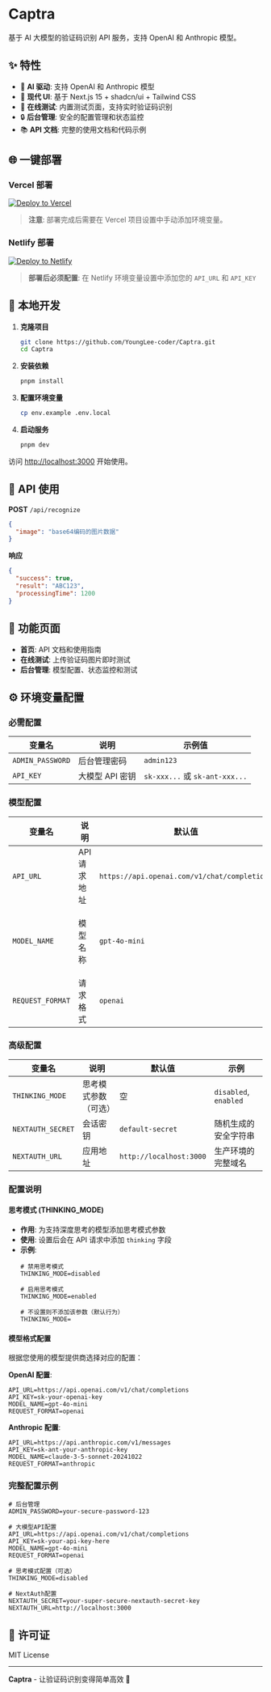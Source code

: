# Captra

基于 AI 大模型的验证码识别 API 服务，支持 OpenAI 和 Anthropic 模型。

## ✨ 特性

- 🤖 **AI 驱动**: 支持 OpenAI 和 Anthropic 模型
- 🎨 **现代 UI**: 基于 Next.js 15 + shadcn/ui + Tailwind CSS
- 🧪 **在线测试**: 内置测试页面，支持实时验证码识别
- 🔒 **后台管理**: 安全的配置管理和状态监控
- 📚 **API 文档**: 完整的使用文档和代码示例

## 🌐 一键部署

### Vercel 部署
[![Deploy to Vercel](https://vercel.com/button)](https://vercel.com/import/project?template=https://github.com/YoungLee-coder/Captra)

> **注意**: 部署完成后需要在 Vercel 项目设置中手动添加环境变量。

### Netlify 部署
[![Deploy to Netlify](https://www.netlify.com/img/deploy/button.svg)](https://app.netlify.com/start/deploy?repository=https://github.com/YoungLee-coder/Captra&env=ADMIN_PASSWORD=admin123,MODEL_NAME=gpt-4o-mini,REQUEST_FORMAT=openai,NEXTAUTH_SECRET=your-nextauth-secret,NEXTAUTH_URL=https://your-site.netlify.app)

> **部署后必须配置**: 在 Netlify 环境变量设置中添加您的 `API_URL` 和 `API_KEY`

## 🚀 本地开发

1. **克隆项目**
   ```bash
   git clone https://github.com/YoungLee-coder/Captra.git
   cd Captra
   ```

2. **安装依赖**
   ```bash
   pnpm install
   ```

3. **配置环境变量**
   ```bash
   cp env.example .env.local
   ```
   
4. **启动服务**
   ```bash
   pnpm dev
   ```

访问 [http://localhost:3000](http://localhost:3000) 开始使用。

## 📖 API 使用

**POST** `/api/recognize`

```json
{
  "image": "base64编码的图片数据"
}
```

**响应**
```json
{
  "success": true,
  "result": "ABC123",
  "processingTime": 1200
}
```

## 🎯 功能页面

- **首页**: API 文档和使用指南
- **在线测试**: 上传验证码图片即时测试
- **后台管理**: 模型配置、状态监控和测试

## ⚙️ 环境变量配置

### 必需配置
| 变量名 | 说明 | 示例值 |
|--------|------|--------|
| `ADMIN_PASSWORD` | 后台管理密码 | `admin123` |
| `API_KEY` | 大模型 API 密钥 | `sk-xxx...` 或 `sk-ant-xxx...` |

### 模型配置
| 变量名 | 说明 | 默认值 | 可选值 |
|--------|------|--------|--------|
| `API_URL` | API 请求地址 | `https://api.openai.com/v1/chat/completions` | OpenAI 或其他兼容的 API 端点 |
| `MODEL_NAME` | 模型名称 | `gpt-4o-mini` | `gpt-4o`, `gpt-4o-mini`, `claude-3-5-sonnet-20241022` 等 |
| `REQUEST_FORMAT` | 请求格式 | `openai` | `openai`, `anthropic` |

### 高级配置
| 变量名 | 说明 | 默认值 | 示例 |
|--------|------|--------|------|
| `THINKING_MODE` | 思考模式参数（可选） | 空 | `disabled`, `enabled` |
| `NEXTAUTH_SECRET` | 会话密钥 | `default-secret` | 随机生成的安全字符串 |
| `NEXTAUTH_URL` | 应用地址 | `http://localhost:3000` | 生产环境的完整域名 |

### 配置说明

#### 思考模式 (THINKING_MODE)
- **作用**: 为支持深度思考的模型添加思考模式参数
- **使用**: 设置后会在 API 请求中添加 `thinking` 字段
- **示例**:
  ```env
  # 禁用思考模式
  THINKING_MODE=disabled
  
  # 启用思考模式
  THINKING_MODE=enabled
  
  # 不设置则不添加该参数（默认行为）
  THINKING_MODE=
  ```

#### 模型格式配置
根据您使用的模型提供商选择对应的配置：

**OpenAI 配置**:
```env
API_URL=https://api.openai.com/v1/chat/completions
API_KEY=sk-your-openai-key
MODEL_NAME=gpt-4o-mini
REQUEST_FORMAT=openai
```

**Anthropic 配置**:
```env
API_URL=https://api.anthropic.com/v1/messages
API_KEY=sk-ant-your-anthropic-key
MODEL_NAME=claude-3-5-sonnet-20241022
REQUEST_FORMAT=anthropic
```

### 完整配置示例
```env
# 后台管理
ADMIN_PASSWORD=your-secure-password-123

# 大模型API配置
API_URL=https://api.openai.com/v1/chat/completions
API_KEY=sk-your-api-key-here
MODEL_NAME=gpt-4o-mini
REQUEST_FORMAT=openai

# 思考模式配置（可选）
THINKING_MODE=disabled

# NextAuth配置
NEXTAUTH_SECRET=your-super-secure-nextauth-secret-key
NEXTAUTH_URL=http://localhost:3000
```

## 📄 许可证

MIT License

---

**Captra** - 让验证码识别变得简单高效 🚀
